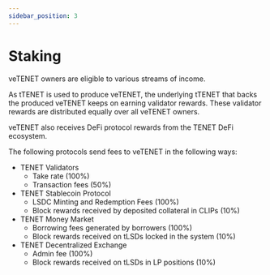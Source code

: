 ```yaml
---
sidebar_position: 3
---
```


# Staking

veTENET owners are eligible to various streams of income.

As tTENET is used to produce veTENET, the underlying tTENET that backs the produced veTENET keeps on earning validator rewards. These validator rewards are distributed equally over all veTENET owners.

veTENET also receives DeFi protocol rewards from the TENET DeFi ecosystem.

The following protocols send fees to veTENET in the following ways:

* TENET Validators
  * Take rate (100%)
  * Transaction fees (50%)
* TENET Stablecoin Protocol
  * LSDC Minting and Redemption Fees (100%)
  * Block rewards received by deposited collateral in CLIPs (10%)
* TENET Money Market
  * Borrowing fees generated by borrowers (100%)
  * Block rewards received on tLSDs locked in the system (10%)
* TENET Decentralized Exchange
  * Admin fee (100%)
  * Block rewards received on tLSDs in LP positions (10%)
